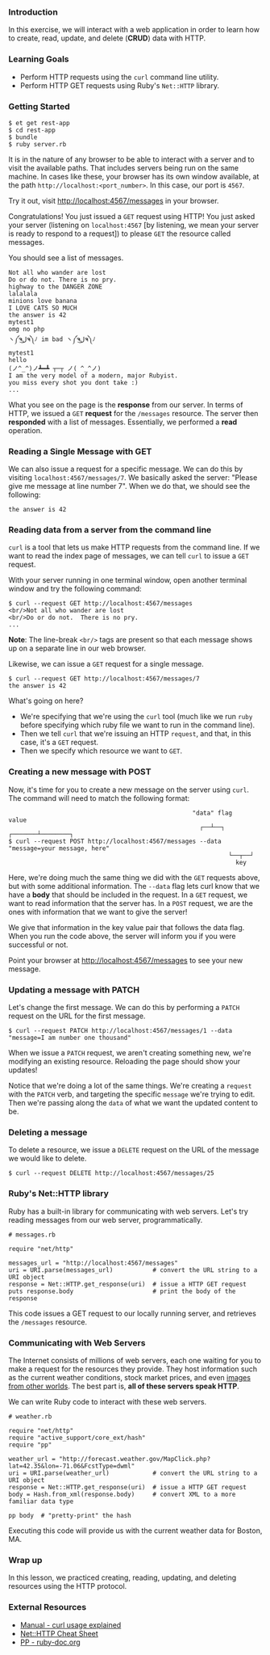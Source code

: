 ### Introduction

In this exercise, we will interact with a web application in order to
learn how to create, read, update, and delete (**CRUD**) data with HTTP.

### Learning Goals

* Perform HTTP requests using the `curl` command line utility.
* Perform HTTP GET requests using Ruby's `Net::HTTP` library.

### Getting Started

```no-highlight
$ et get rest-app
$ cd rest-app
$ bundle
$ ruby server.rb
```

It is in the nature of any browser to be able to interact with a server and to visit the available paths.  That includes servers being run on the same machine.  In cases like these, your browser has its own window available, at the path `http://localhost:<port_number>`.  In this case, our port is `4567`.

Try it out, visit <http://localhost:4567/messages> in your browser.

Congratulations! You just issued a `GET` request using HTTP! You just asked your server (listening on `localhost:4567` [by listening, we mean your server is ready to respond to a request]) to please `GET` the resource called messages.

You should see a list of messages.

```no-highlight
Not all who wander are lost
Do or do not. There is no pry.
highway to the DANGER ZONE
lalalala
minions love banana
I LOVE CATS SO MUCH
the answer is 42
mytest1
omg no php
ヽ༼ຈل͜ຈ༽ﾉ im bad ヽ༼ຈل͜ຈ༽ﾉ
mytest1
hello
(ノ^_^)ノ┻━┻ ┬─┬ ノ( ^_^ノ)
I am the very model of a modern, major Rubyist.
you miss every shot you dont take :)
...
```

What you see on the page is the **response** from our server. In terms of HTTP, we issued a `GET` **request** for the `/messages` resource. The server then **responded** with a list of messages. Essentially, we performed a **read** operation.

### Reading a Single Message with GET

We can also issue a request for a specific message. We can do this by visiting `localhost:4567/messages/7`. We basically asked the server: "Please give me message at line number 7". When we do that, we should see the following:

```no-highlight
the answer is 42
```

### Reading data from a server from the command line

`curl` is a tool that lets us make HTTP requests from the command line. If we want to read the index page of messages, we can tell `curl` to issue a `GET`
request.

With your server running in one terminal window, open another terminal window and try the following command:

```no-highlight
$ curl --request GET http://localhost:4567/messages
<br/>Not all who wander are lost
<br/>Do or do not.  There is no pry.
...
```

**Note**: The line-break `<br/>` tags are present so that each message shows up
on a separate line in our web browser.

Likewise, we can issue a `GET` request for a single message.

```no-highlight
$ curl --request GET http://localhost:4567/messages/7
the answer is 42
```

What's going on here?
* We're specifying that we're using the `curl` tool (much like we run `ruby` before specifying which ruby file we want to run in the command line).
* Then we tell `curl` that we're issuing an HTTP `request`, and that, in this case, it's a `GET` request.
* Then we specify which resource we want to `GET`.



### Creating a new message with POST

Now, it's time for you to create a new message on the server using `curl`. The
command will need to match the following format:

```no-highlight
                                                   "data" flag             value
                                                     ┌──┴──┐         ┌───────┴────────┐
$ curl --request POST http://localhost:4567/messages --data "message=your message, here"
                                                             └──┬──┘
                                                               key
```

Here, we're doing much the same thing we did with the `GET` requests above, but with some additional information. The `--data` flag lets curl know that we have a **body** that should be included in the request. In a `GET` request, we want to read information that the server has. In a `POST` request, we are the ones with information that we want to give the server!

We give that information in the key value pair that follows the data flag. When you run the code above, the server will inform you if you were successful or not.

Point your browser at <http://localhost:4567/messages> to see your new message.

### Updating a message with PATCH

Let's change the first message. We can do this by performing a `PATCH` request on the URL for the first message.

```no-highlight
$ curl --request PATCH http://localhost:4567/messages/1 --data "message=I am number one thousand"
```

When we issue a `PATCH` request, we aren't creating something new, we're modifying an existing resource. Reloading the page should show your updates!

Notice that we're doing a lot of the same things. We're creating a `request` with the `PATCH` verb, and targeting the specific `message` we're trying to edit. Then we're passing along the `data` of what we want the updated content to be.

### Deleting a message

To delete a resource, we issue a `DELETE` request on the URL of the message we would like to delete.

```no-highlight
$ curl --request DELETE http://localhost:4567/messages/25
```

### Ruby's Net::HTTP library

Ruby has a built-in library for communicating with web servers. Let's try reading
messages from our web server, programmatically.

```no-highlight
# messages.rb

require "net/http"

messages_url = "http://localhost:4567/messages"
uri = URI.parse(messages_url)           # convert the URL string to a URI object
response = Net::HTTP.get_response(uri)  # issue a HTTP GET request
puts response.body                      # print the body of the response
```

This code issues a GET request to our locally running server, and
retrieves the `/messages` resource.


### Communicating with Web Servers

The Internet consists of millions of web servers, each one waiting for you to
make a request for the resources they provide. They host information such as the
current weather conditions, stock market prices, and even [images from other
worlds](https://api.nasa.gov/api.html#apod). The best part is, **all of these
servers speak HTTP**.

We can write Ruby code to interact with these web servers.

```no-highlight
# weather.rb

require "net/http"
require "active_support/core_ext/hash"
require "pp"

weather_url = "http://forecast.weather.gov/MapClick.php?lat=42.35&lon=-71.06&FcstType=dwml"
uri = URI.parse(weather_url)            # convert the URL string to a URI object
response = Net::HTTP.get_response(uri)  # issue a HTTP GET request
body = Hash.from_xml(response.body)     # convert XML to a more familiar data type

pp body  # "pretty-print" the hash
```

Executing this code will provide us with the current weather data for Boston, MA.


### Wrap up

In this lesson, we practiced creating, reading, updating, and deleting resources
using the HTTP protocol.


### External Resources

* [Manual - curl usage explained](https://curl.haxx.se/docs/manual.html)
* [Net::HTTP Cheat Sheet](http://www.rubyinside.com/nethttp-cheat-sheet-2940.html)
* [PP - ruby-doc.org](https://ruby-doc.org/stdlib/libdoc/pp/rdoc/PP.html)
